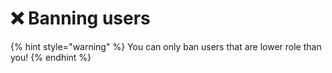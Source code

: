 # ❌ Banning users

{% hint style="warning" %}
You can only ban users that are lower role than you!
{% endhint %}
